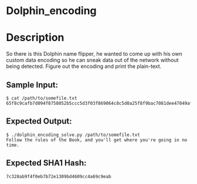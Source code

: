 # Dolphin_encoding

# Description

<p>So there is this Dolphin name flipper, he wanted to come up with his own custom data encoding so he can sneak data out of the network without being detected. Figure out the encoding and print the plain-text.
</p>

## Sample Input:

```
$ cat /path/to/somefile.txt
65f8c9cafb7d094f8758052b5ccc5d3f03f869064c8c5d0a25f8f9bac7081dee47049afa5c78cdce0378594b077d8d5e2858059bfb5d792f570479fa9bec7d0a97e805eafb084e9ed758e5
```
## Expected Output:

```
$ ./dolphin_encoding_solve.py /path/to/somefile.txt
Follow the rules of the Book, and you'll get where you're going in no time.
```
## Expected SHA1 Hash:

```
7c328ab9f4f0eb7b72e1309bd4609cc4a69c9eab
```
